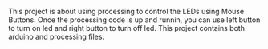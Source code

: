 This project is about using processing to control the LEDs using Mouse Buttons. Once the processing code is up and runnin, you can use left button to turn on led and right button to turn off led.
This project contains both arduino and processing files.
